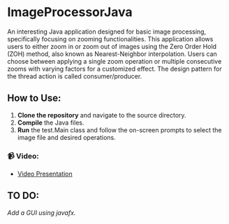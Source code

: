 # ImageProcessorJava

An interesting Java application designed for basic image processing, specifically focusing on zooming functionalities. This application allows users to either zoom in or zoom out of images using the Zero Order Hold (ZOH) method, also known as Nearest-Neighbor interpolation. Users can choose between applying a single zoom operation or multiple consecutive zooms with varying factors for a customized effect. The design pattern for the thread action is called consumer/producer.

## How to Use:

1. **Clone the repository** and navigate to the source directory.
2. **Compile** the Java files.
3. **Run** the test.Main class and follow the on-screen prompts to select the image file and desired operations.

### 📹 Video:
- [Video Presentation](https://youtu.be/VyfrIdxNwYc)

## TO DO:
*Add a GUI using javafx.*
